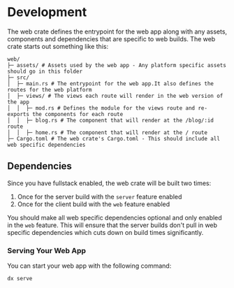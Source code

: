 # Development

The web crate defines the entrypoint for the web app along with any assets, components and dependencies that are specific to web builds. The web crate starts out something like this:

```
web/
├─ assets/ # Assets used by the web app - Any platform specific assets should go in this folder
├─ src/
│  ├─ main.rs # The entrypoint for the web app.It also defines the routes for the web platform
│  ├─ views/ # The views each route will render in the web version of the app
│  │  ├─ mod.rs # Defines the module for the views route and re-exports the components for each route
│  │  ├─ blog.rs # The component that will render at the /blog/:id route
│  │  ├─ home.rs # The component that will render at the / route
├─ Cargo.toml # The web crate's Cargo.toml - This should include all web specific dependencies
```

## Dependencies

Since you have fullstack enabled, the web crate will be built two times:

1. Once for the server build with the `server` feature enabled
2. Once for the client build with the `web` feature enabled

You should make all web specific dependencies optional and only enabled in the `web` feature. This will ensure that the server builds don't pull in web specific dependencies which cuts down on build times significantly.

### Serving Your Web App

You can start your web app with the following command:

```bash
dx serve
```
